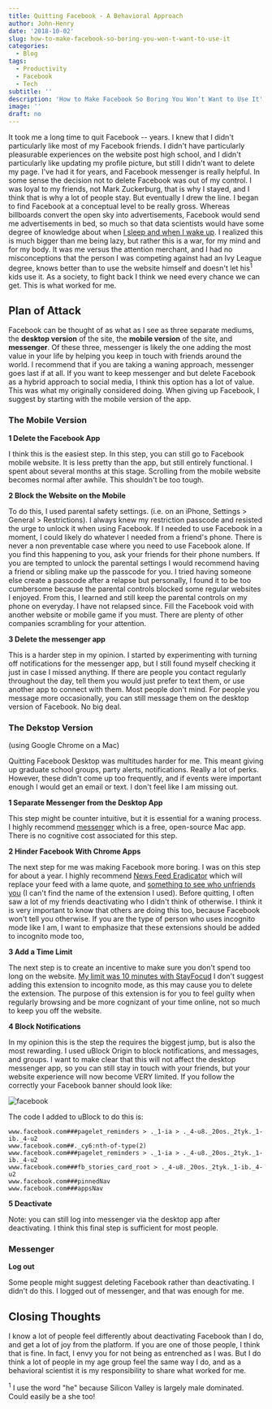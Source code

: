 ```yaml
---
title: Quitting Facebook - A Behavioral Approach
author: John-Henry
date: '2018-10-02'
slug: how-to-make-facebook-so-boring-you-won-t-want-to-use-it
categories:
  - Blog
tags:
  - Productivity
  - Facebook
  - Tech
subtitle: ''
description: 'How to Make Facebook So Boring You Won’t Want to Use It'
image: ''
draft: no
---
```


It took me a long time to quit Facebook -- years. I knew that I didn't particularly like most of my Facebook friends. I didn't have particularly pleasurable experiences on the website post high school, and I didn't particularly like updating my profile picture, but still I didn't want to delete my page. I've had it for years, and Facebook messenger is really helpful. In some sense the decision not to delete Facebook was out of my control. I was loyal to my friends, not Mark Zuckerburg, that is why I stayed, and I think that is why a lot of people stay. But eventually I drew the line. I began to find Facebook at a conceptual level to be really gross. Whereas billboards convert the open sky into advertisements, Facebook would send me advertisements in bed, so much so that data scientists would have some degree of knowledge about when [I sleep and when I wake up](https://www.theverge.com/2016/2/29/11132016/facebook-sleep-tracker-messenger-activity). I realized this is much bigger than me being lazy, but rather this is a war, for my mind and for my body. It was me versus the attention merchant, and I had no misconceptions that the person I was competing against had an Ivy League degree, knows better than to use the website himself and doesn't let his<sup>1</sup> kids use it. As a society, to fight back I think we need every chance we can get. This is what worked for me.


## Plan of Attack

Facebook can be thought of as what as I see as three separate mediums, the __desktop version__ of the site, the __mobile version__ of the site, and __messenger__. Of these three, messenger is likely the one adding the most value in your life by helping you keep in touch with friends around the world. I recommend that if you are taking a waning approach, messenger goes last if at all. If you want to keep messenger and but delete Facebook as a hybrid approach to social media, I think this option has a lot of value. This was what my originally considered doing. When giving up Facebook, I suggest by starting with the mobile version of the app.


### The Mobile Version

__1 Delete the Facebook App__

I think this is the easiest step. In this step, you can still go to Facebook mobile website. It is less pretty than the app, but still entirely functional. I spent about several months at this stage. Scrolling from the mobile website becomes normal after awhile. This shouldn't be too tough.


__2 Block the Website on the Mobile__

To do this, I used parental safety settings. (i.e. on an iPhone, Settings > General > Restrictions). I always knew my restriction passcode and resisted the urge to unlock it when using Facebook. If I needed to use Facebook in a moment, I could likely do whatever I needed from a friend's phone. There is never a non preventable case where you need to use Facebook alone. If you find this happening to you, ask your friends for their phone numbers. If you are tempted to unlock the parental settings I would recommend having a friend or sibling make up the passcode for you. I tried having someone else create a passcode after a relapse but personally, I found it to be too cumbersome because the parental controls blocked some regular websites I enjoyed. From this, I learned and still keep the parental controls on my phone on everyday. I have not relapsed since. Fill the Facebook void with another website or mobile game if you must. There are plenty of other companies scrambling for your attention.

__3 Delete the messenger app__

This is a harder step in my opinion. I started by experimenting with turning off notifications for the messenger app, but I still found myself checking it just in case I missed anything. If there are people you contact regularly throughout the day, tell them you would just prefer to text them, or use another app to connect with them. Most people don't mind. For people you message more occasionally, you can still message them on the desktop version of Facebook. No big deal.



### The Dekstop Version
(using Google Chrome on a Mac)


Quitting Facebook Desktop was multitudes harder for me. This meant giving up graduate school groups, party alerts, notifications. Really a lot of perks. However, these didn't come up too frequently, and if events were important enough I would get an email or text. I don't feel like I am missing out.

__1 Separate Messenger from the Desktop App__

This step might be counter intuitive, but it is essential for a waning process. I highly recommend [messenger](https://fbmacmessenger.rsms.me/) which is a free, open-source Mac app. There is no cognitive cost associated for this step.

__2 Hinder Facebook With Chrome Apps__

The next step for me was making Facebook more boring. I was on this step for about a year. I highly recommend [News Feed Eradicator](https://chrome.google.com/webstore/detail/news-feed-eradicator-for/fjcldmjmjhkklehbacihaiopjklihlgg) which will replace your feed with a lame quote, and [something to see who unfriends you](https://chrome.google.com/webstore/detail/news-feed-eradicator-for/fjcldmjmjhkklehbacihaiopjklihlgg) (I can't find the name of the extension I used). Before quitting, I often saw a lot of my friends deactivating who I didn't think of otherwise. I think it is very important to know that others are doing this too, because Facebook won't tell you otherwise. If you are the type of person who uses incognito mode like I am, I want to  emphasize that these extensions should be added to incognito mode too, 


__3 Add a Time Limit__

The next step is to create an incentive to make sure you don't spend too long on the website. [My limit was 10 minutes with StayFocud](https://chrome.google.com/webstore/detail/stayfocusd/laankejkbhbdhmipfmgcngdelahlfoji?hl=en) I don't suggest adding this extension to incognito mode, as this may cause you to delete the extension. The purpose of this extension is for you to feel guilty when regularly browsing and be more cognizant of your time online, not so much to keep you off the website.

__4 Block Notifications__

In my opinion this is the step the requires the biggest jump, but is also the most rewarding. I used uBlock Origin to block notifications, and messages, and groups. I want to make clear that this will not affect the desktop messenger app, so you can still stay in touch with your friends, but your website experience will now become VERY limited. If you follow the correctly your Facebook banner should look like:

![facebook](/img/fb_banner.JPG)

The code I added to uBlock to do this is:
```
www.facebook.com###pagelet_reminders > ._1-ia > ._4-u8._20os._2tyk._1-ib._4-u2
www.facebook.com##._cy6:nth-of-type(2)
www.facebook.com###pagelet_reminders > ._1-ia > ._4-u8._20os._2tyk._1-ib._4-u2
www.facebook.com###fb_stories_card_root > ._4-u8._20os._2tyk._1-ib._4-u2
www.facebook.com###pinnedNav
www.facebook.com###appsNav
```

__5 Deactivate__

Note: you can still log into messenger via the desktop app after deactivating. I think this final step is sufficient for most people.


### Messenger

__Log out__

Some people might suggest deleting Facebook rather than deactivating. I didn't do this. I logged out of messenger, and that was enough for me.




## Closing Thoughts

I know a lot of people feel differently about deactivating Facebook than I do, and get a lot of joy from the platform. If you are one of those people, I think that is fine. In fact, I envy you for not being as entrenched as I was. But I do think a lot of people in my age group feel the same way I do, and as a behavioral scientist it is my responsibility to share what worked for me.

<sup>1</sup> I use the word "he" because Silicon Valley is largely male dominated. Could easily be a she too!

